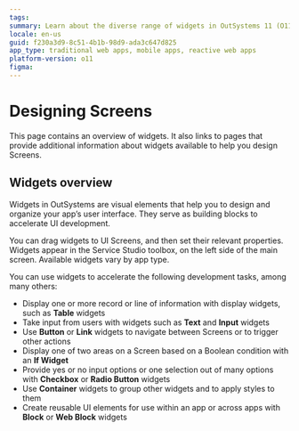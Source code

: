 ```yaml
---
tags: 
summary: Learn about the diverse range of widgets in OutSystems 11 (O11) that accelerate UI development by organizing and designing app screens effectively.
locale: en-us
guid: f230a3d9-8c51-4b1b-98d9-ada3c647d825
app_type: traditional web apps, mobile apps, reactive web apps
platform-version: o11
figma: 
---
```


# Designing Screens

This page contains an overview of widgets. It also links to pages that provide additional information about widgets available to help you design Screens.

## Widgets overview
Widgets in OutSystems are visual elements that help you to design and organize your app’s user interface. They serve as building blocks to accelerate UI development. 

You can drag widgets to UI Screens, and then set their relevant properties. Widgets appear in the Service Studio toolbox, on the left side of the main screen. Available widgets vary by app type. 

You can use widgets to accelerate the following development tasks, among many others:

* Display one or more record or line of information with display widgets, such as **Table** widgets
* Take input from users with widgets such as **Text** and **Input** widgets
* Use **Button** or **Link** widgets to navigate between Screens or to trigger other actions
* Display one of two areas on a Screen based on a Boolean condition with an **If Widget**
* Provide yes or no input options or one selection out of many options with 
**Checkbox** or **Radio Button** widgets 
* Use **Container** widgets to group other widgets and to apply styles to them 
* Create reusable UI elements for use within an app or across apps with **Block** or **Web Block** widgets

